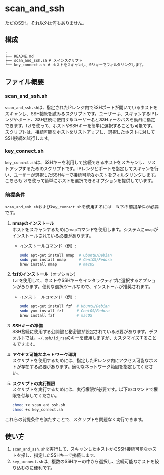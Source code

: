 # scan_and_ssh

ただのSSH。それ以外は何もありません。

## 構成

```md
.
├── README.md
├── scan_and_ssh.sh # メインスクリプト
└── key_connect.sh　# ホストをスキャンし、SSHキーでフィルタリングします。
```

## ファイル概要

### scan_and_ssh.sh

`scan_and_ssh.sh`は、指定されたIPレンジ内でSSHポートが開いているホストをスキャンし、SSH接続を試みるスクリプトです。ユーザーは、スキャンするIPレンジやポート、SSH接続に使用するユーザー名とSSHキーのパスを動的に指定できます。fzfを使って、ホストやSSHキーを簡単に選択することも可能です。スクリプトは、接続可能なホストをリストアップし、選択したホストに対してSSH接続を試行します。

### key_connect.sh

`key_connect.sh`は、SSHキーを利用して接続できるホストをスキャンし、リストアップするためのスクリプトです。IPレンジとポートを指定してスキャンを行い、ユーザーが選択したSSHキーで接続可能なホストをフィルタリングします。こちらもfzfを使って簡単にホストを選択できるオプションを提供しています。

### 前提条件

`scan_and_ssh.sh`および`key_connect.sh`を使用するには、以下の前提条件が必要です。

1. **nmapのインストール**  
   ホストをスキャンするために`nmap`コマンドを使用します。システムに`nmap`がインストールされている必要があります。
   - インストールコマンド（例）:

     ```bash
     sudo apt-get install nmap  # Ubuntu/Debian
     sudo yum install nmap      # CentOS/Fedora
     brew install nmap          # macOS
     ```

2. **fzfのインストール**（オプション）  
   `fzf`を使用して、ホストやSSHキーをインタラクティブに選択するオプションがあります。便利な選択ツールなので、インストールが推奨されます。
   - インストールコマンド（例）:

     ```bash
     sudo apt-get install fzf  # Ubuntu/Debian
     sudo yum install fzf      # CentOS/Fedora
     brew install fzf          # macOS
     ```

3. **SSHキーの準備**  
   SSH接続に使用する公開鍵と秘密鍵が設定されている必要があります。デフォルトでは、`~/.ssh/id_rsa`のキーを使用しますが、カスタマイズすることもできます。

4. **アクセス可能なネットワーク環境**  
   スクリプトを使用するためには、指定したIPレンジ内にアクセス可能なホストが存在する必要があります。適切なネットワーク範囲を指定してください。

5. **スクリプトの実行権限**  
   スクリプトを実行するためには、実行権限が必要です。以下のコマンドで権限を付与してください。

   ```bash
   chmod +x scan_and_ssh.sh
   chmod +x key_connect.sh
   ```

これらの前提条件を満たすことで、スクリプトを問題なく実行できます。

## 使い方

1. `scan_and_ssh.sh`を実行して、スキャンしたホストからSSH接続可能なホストを探し、指定したSSHキーで接続します。
2. `key_connect.sh`は、複数のSSHキーの中から選択し、接続可能なホストを絞り込むのに便利です。
